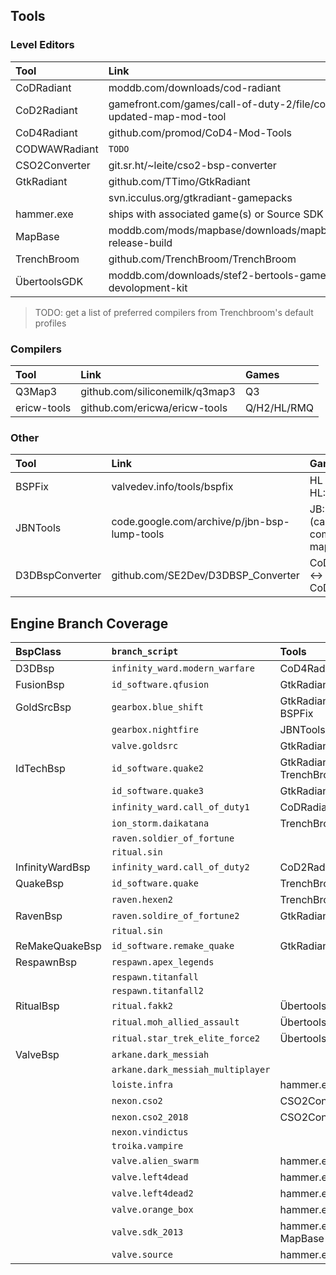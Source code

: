 ## Tools

### Level Editors

| Tool            | Link                                                              | Games
| :-------------- | :---------------------------------------------------------------- | :----------------------------------- |
| CoDRadiant      | moddb.com/downloads/cod-radiant                                   | CoD1                                 |
| CoD2Radiant     | gamefront.com/games/call-of-duty-2/file/cod2-updated-map-mod-tool | CoD2                                 |
| CoD4Radiant     | github.com/promod/CoD4-Mod-Tools                                  | CoD4:MW                              |
| CODWAWRadiant   | `TODO`                                                            |                                      |
| CSO2Converter   | git.sr.ht/~leite/cso2-bsp-converter                               | CS:S -> CS:O2                        |
| GtkRadiant      | github.com/TTimo/GtkRadiant                                       | Q3/RtCW/W:ET/SoF2/JK2/JA/EF/HL/Q2/H2 |
|                 | svn.icculus.org/gtkradiant-gamepacks                              |                                      |
| hammer.exe      | ships with associated game(s) or Source SDK                       | SOURCE ENGINE                        |
| MapBase         | moddb.com/mods/mapbase/downloads/mapbase-release-build            | Source SDK 2013                      |
| TrenchBroom     | github.com/TrenchBroom/TrenchBroom                                | Q/Q2/H2/D                            |
| ÜbertoolsGDK    | moddb.com/downloads/stef2-bertools-game-devolopment-kit           | FAKK2/EF2/MOH:AA/AMA                 |

> TODO: get a list of preferred compilers from Trenchbroom's default profiles


### Compilers

| Tool            | Link                                                              | Games
| :-------------- | :---------------------------------------------------------------- | :----------------------------------- |
| Q3Map3          | github.com/siliconemilk/q3map3                                    | Q3                                   |
| ericw-tools     | github.com/ericwa/ericw-tools                                     | Q/H2/HL/RMQ                          |


### Other

| Tool            | Link                                                              | Games
| :-------------- | :---------------------------------------------------------------- | :----------------------------------- |
| BSPFix          | valvedev.info/tools/bspfix                                        | HL -> HL:BS                          |
| JBNTools        | code.google.com/archive/p/jbn-bsp-lump-tools                      | JB:N (cannot compile maps)           |
| D3DBspConverter | github.com/SE2Dev/D3DBSP_Converter                                | CoD:WaW <-> CoD:BO                   |



## Engine Branch Coverage

| BspClass        | `branch_script`                   | Tools                    |
| :-------------- | :-------------------------------- | :----------------------- |
| D3DBsp          | `infinity_ward.modern_warfare`    | CoD4Radiant              |
| FusionBsp       | `id_software.qfusion`             | GtkRadiant               |
| GoldSrcBsp      | `gearbox.blue_shift`              | GtkRadiant + BSPFix      |
|                 | `gearbox.nightfire`               | JBNTools                 |
|                 | `valve.goldsrc`                   | GtkRadiant               |
| IdTechBsp       | `id_software.quake2`              | GtkRadiant \ TrenchBroom |
|                 | `id_software.quake3`              | GtkRadiant               |
|                 | `infinity_ward.call_of_duty1`     | CoDRadiant               |
|                 | `ion_storm.daikatana`             | TrenchBroom              |
|                 | `raven.soldier_of_fortune`        |                          |
|                 | `ritual.sin`                      |                          |
| InfinityWardBsp | `infinity_ward.call_of_duty2`     | CoD2Radiant              |
| QuakeBsp        | `id_software.quake`               | TrenchBroom              |
|                 | `raven.hexen2`                    | TrenchBroom              |
| RavenBsp        | `raven.soldire_of_fortune2`       | GtkRadiant               |
|                 | `ritual.sin`                      |                          |
| ReMakeQuakeBsp  | `id_software.remake_quake`        | GtkRadiant               |
| RespawnBsp      | `respawn.apex_legends`            |                          |
|                 | `respawn.titanfall`               |                          |
|                 | `respawn.titanfall2`              |                          |
| RitualBsp       | `ritual.fakk2`                    | ÜbertoolsGDK             |
|                 | `ritual.moh_allied_assault`       | ÜbertoolsGDK             |
|                 | `ritual.star_trek_elite_force2`   | ÜbertoolsGDK             |
| ValveBsp        | `arkane.dark_messiah`             |                          |
|                 | `arkane.dark_messiah_multiplayer` |                          |
|                 | `loiste.infra`                    | hammer.exe               |
|                 | `nexon.cso2`                      | CSO2Converter            |
|                 | `nexon.cso2_2018`                 | CSO2Converter            |
|                 | `nexon.vindictus`                 |                          |
|                 | `troika.vampire`                  |                          |
|                 | `valve.alien_swarm`               | hammer.exe               |
|                 | `valve.left4dead`                 | hammer.exe               |
|                 | `valve.left4dead2`                | hammer.exe               |
|                 | `valve.orange_box`                | hammer.exe               |
|                 | `valve.sdk_2013`                  | hammer.exe / MapBase     |
|                 | `valve.source`                    | hammer.exe               |
